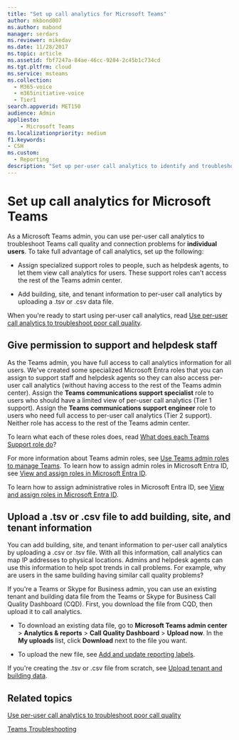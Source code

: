 ```yaml
---
title: "Set up call analytics for Microsoft Teams"
author: mkbond007
ms.author: mabond
manager: serdars
ms.reviewer: mikedav
ms.date: 11/28/2017
ms.topic: article
ms.assetid: fbf7247a-84ae-46cc-9204-2c45b1c734cd
ms.tgt.pltfrm: cloud
ms.service: msteams
ms.collection: 
  - M365-voice
  - m365initiative-voice
  - Tier1
search.appverid: MET150
audience: Admin
appliesto: 
    - Microsoft Teams
ms.localizationpriority: medium
f1.keywords:
- CSH
ms.custom: 
  - Reporting
description: "Set up per-user call analytics to identify and troubleshoot Microsoft Teams call quality problems."
---
```


# Set up call analytics for Microsoft Teams

As a Microsoft Teams admin, you can use per-user call analytics to troubleshoot Teams call quality and connection problems for **individual users**. To take full advantage of call analytics, set up the following:
  
- Assign specialized support roles to people, such as helpdesk agents, to let them view call analytics for users. These support roles can't access the rest of the Teams admin center. 
    
- Add building, site, and tenant information to per-user call analytics by uploading a .tsv or .csv data file.
    
When you're ready to start using per-user call analytics, read [Use per-user call analytics to troubleshoot poor call quality](use-call-analytics-to-troubleshoot-poor-call-quality.md).
  
## Give permission to support and helpdesk staff

As the Teams admin, you have full access to call analytics information for all users. We've created some specialized Microsoft Entra roles that you can assign to support staff and helpdesk agents so they can also access per-user call analytics (without having access to the rest of the Teams admin center). Assign the **Teams communications support specialist** role to users who should have a limited view of per-user call analytics (Tier 1 support). Assign the **Teams communications support engineer** role to users who need full access to per-user call analytics (Tier 2 support). Neither role has access to the rest of the Teams admin center.

To learn what each of these roles does, read [What does each Teams Support role do](use-call-analytics-to-troubleshoot-poor-call-quality.md#what-does-each-teams-support-role-do)?

For more information about Teams admin roles, see [Use Teams admin roles to manage Teams](using-admin-roles.md). To learn how to assign admin roles in Microsoft Entra ID, see [View and assign roles in Microsoft Entra ID](/Azure/active-directory/users-groups-roles/directory-manage-roles-portal).

To learn how to assign administrative roles in Microsoft Entra ID, see [View and assign roles in Microsoft Entra ID](/azure/active-directory/users-groups-roles/directory-manage-roles-portal).

## Upload a .tsv or .csv file to add building, site, and tenant information

You can add building, site, and tenant information to per-user call analytics by uploading a .csv or .tsv file. With all this information, call analytics can map IP addresses to physical locations. Admins and helpdesk agents can use this information to help spot trends in call problems. For example, why are users in the same building having similar call quality problems? 

If you're a Teams or Skype for Business admin, you can use an existing tenant and building data file from the Teams or Skype for Business Call Quality Dashboard (CQD). First, you download the file from CQD, then upload it to call analytics. 

- To download an existing data file, go to **Microsoft Teams admin center** > **Analytics & reports** > **Call Quality Dashboard** > **Upload now**. In the **My uploads** list, click **Download** next to the file you want. 

- To upload the new file, see [Add and update reporting labels](/microsoftteams/learn-more-about-site-upload).
  
If you're creating the .tsv or .csv file from scratch, see [Upload tenant and building data](CQD-upload-tenant-building-data.md).
  
## Related topics

[Use per-user call analytics to troubleshoot poor call quality](use-call-analytics-to-troubleshoot-poor-call-quality.md)

[Teams Troubleshooting](/MicrosoftTeams/troubleshoot/teams)
